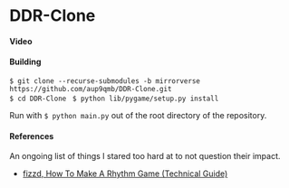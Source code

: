 # DDR-Clone

#### Video



#### Building


`$ git clone --recurse-submodules -b mirrorverse https://github.com/aup9qmb/DDR-Clone.git`\
`$ cd DDR-Clone `
`$ python lib/pygame/setup.py install`

Run with `$ python main.py` out of the root directory of the repository.

#### References

An ongoing list of things I stared too hard at to not question their impact.

- [fizzd, How To Make A Rhythm Game (Technical Guide)](https://fizzd.notion.site/How-To-Make-A-Rhythm-Game-Technical-Guide-ed09f5e09752451f97501ebddf68cf8a)

